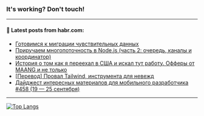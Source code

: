 ### It's working? Don't touch!

---
<!--
#### 🛠️ Technical stack:

![C++](https://img.shields.io/badge/C++-informational?logo=c%2B%2B&style=flat&logoColor=white&color=9C033A)
![Java](https://img.shields.io/badge/Java-informational?logo=java&style=flat&logoColor=white&color=007396)
![Kotlin](https://img.shields.io/badge/Kotlin-informational?logo=Kotlin&style=flat&logoColor=white&color=0095D5)
![JS](https://img.shields.io/badge/JS-informational?logo=javaScript&style=flat&logoColor=black&color=F7Df1E) <br>
![HTML5](https://img.shields.io/badge/HTML5-informational?logo=html5&style=flat&logoColor=white&color=E34F26)
![CSS3](https://img.shields.io/badge/CSS3-informational?logo=css3&style=flat&logoColor=white&color=157286)
![Sass](https://img.shields.io/badge/Saas-informational?logo=sass&style=flat&logoColor=white&color=hotpink)
![PHP](https://img.shields.io/badge/PHP-informational?logo=php&style=flat&logoColor=white&color=777BB4) <br>
![WebPAck](https://img.shields.io/badge/WebPack-informational?logo=webPack&style=flat&logoColor=white&color=FF6F00)
![Bootstrap](https://img.shields.io/badge/Bootstrap-informational?logo=Bootstrap&style=flat&logoColor=white&color=7952B3)
![MySQL](https://img.shields.io/badge/MySQL-informational?logo=MySQL&style=flat&logoColor=white&color=00f) <br>
![NodeJS](https://img.shields.io/badge/NodeJS-informational?logo=node.js&style=flat&logoColor=white&color=43853D)
![Spring](https://img.shields.io/badge/Spring-informational?logo=Spring&style=flat&logoColor=white&color=0A9EDC)
![Angular](https://img.shields.io/badge/Vue-informational?logo=vue.js&style=flat&logoColor=white&color=red)
![Git](https://img.shields.io/badge/Git-informational?logo=git&style=flat&logoColor=white&color=darkorange)

___
-->

#### 💬 Latest posts from habr.com:

<!-- BLOG-POST-LIST:START -->
- [Готовимся к миграции чувствительных данных](https://habr.com/ru/post/690098/?utm_source=habrahabr&utm_medium=rss&utm_campaign=690098)
- [Приручаем многопоточность в Node.js &lpar;часть 2: очередь, каналы и координатор&rpar;](https://habr.com/ru/post/689406/?utm_source=habrahabr&utm_medium=rss&utm_campaign=689406)
- [История о том как я переехал в США и искал тут работу. Офферы от MAANG и не только](https://habr.com/ru/post/690066/?utm_source=habrahabr&utm_medium=rss&utm_campaign=690066)
- [[Перевод] Провал Tailwind, инструмента для невежд](https://habr.com/ru/post/689818/?utm_source=habrahabr&utm_medium=rss&utm_campaign=689818)
- [Дайджест интересных материалов для мобильного разработчика #458 &lpar;19 — 25 сентября&rpar;](https://habr.com/ru/post/690064/?utm_source=habrahabr&utm_medium=rss&utm_campaign=690064)
<!-- BLOG-POST-LIST:END -->

---

[![Top Langs](https://github-readme-stats.vercel.app/api/top-langs/?username=zloylis&layout=compact&hide_border=true&theme=dracula)](https://github.com/zloylis)
